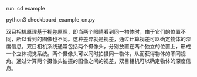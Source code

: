 
run:
cd example

python3 checkboard_example_cn.py


双目相机原理基于视差原理，即当两个眼睛看到同一物体时，由于它们的位置不同，所以看到的图像也不同。这种差异就是视差，通过计算视差可以确定物体的深度信息。双目相机系统通常包括两个摄像头，分别放置在两个独立的位置上，形成一个立体视觉系统。两个摄像头可以同时拍摄同一物体，从而获得物体的不同视角。通过计算两个摄像头拍摄的图像之间的视差，双目相机可以确定物体的深度信息。
